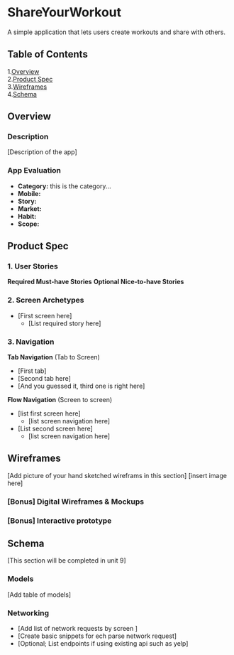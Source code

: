 # ShareYourWorkout
A simple application that lets users create workouts and share with others.

## Table of Contents
1.[Overview](#Overview)  
2.[Product Spec](#Product-Spec)  
3.[Wireframes](#Wireframes)  
4.[Schema](#Schema)

## Overview
### Description
[Description of the app]

### App Evaluation
- **Category:** this is the category...
- **Mobile:**
- **Story:**
- **Market:**
- **Habit:**
- **Scope:**

## Product Spec

### 1. User Stories 
**Required Must-have Stories**
**Optional Nice-to-have Stories**
### 2. Screen Archetypes
* [First screen here]
  * [List required story here]

### 3. Navigation
**Tab Navigation** (Tab to Screen)
* [First tab]
* [Second tab here]
* [And you guessed it, third one is right here]

**Flow Navigation** (Screen to screen)
* [list first screen here]
   * [list screen navigation here]
* [List second screen here]
   * [list screen navigation here]

## Wireframes
[Add picture of your hand sketched wireframs in this section]
[insert image here]

### [Bonus] Digital Wireframes & Mockups

### [Bonus] Interactive prototype

## Schema
[This section will be completed in unit 9]
### Models
[Add table of models]
### Networking
- [Add list of network requests by screen ]
- [Create basic snippets for ech parse network request]
- [Optional; List endpoints if using existing api such as yelp]
